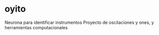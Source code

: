# oyito
Neurona para identificar instrumentos 
Proyecto de oscilaciones y ones, y herramientas computacionales 
